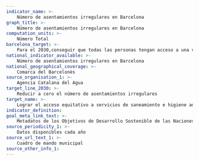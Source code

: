 ```yaml
---
indicator_name: >-
    Número de asentamientos irregulares en Barcelona
graph_title: >-
    Número de asentamientos irregulares en Barcelona
computation_units: >-
    Número Total
barcelona_target: >-
    Para el 2030,conseguir que todas las personas tengan acceso a una vivienda con unas condiciones de higiene y salubridad adecuadas
national_indicator_available: >-
    Número de asentamientos irregulares en Barcelona
national_geographical_coverage: >-
    Comarca del Barcelonès
source_organisation_1: >-
    Agencia Catalana del Agua
target_line_2030: >-
    Reducir a cero el número de asentamientos irregulares
target_name: >-
    Lograr el acceso equitativo a servicios de saneamiento e higiene adecuados para todas las personas y poner fin a la defecación al aire libre, con especial atención a las necesidades de las mujeres y las niñas, así como de las personas en situaciones vulnerables
indicator_definition:
goal_meta_link_text: >-
    Metadatos de los Objetivos de Desarrollo Sostenible de las Naciones Unidas (pdf 894kB)
source_periodicity_1: >-
    Datos disponibles cada año
source_url_text_1: >-
    Cuadro de mando municipal 
source_other_info_1:
---
```

